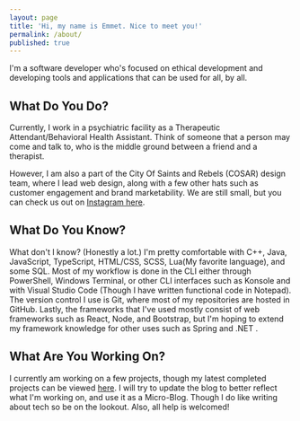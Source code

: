```yaml
---
layout: page
title: 'Hi, my name is Emmet. Nice to meet you!'
permalink: /about/
published: true
---
```


I'm a software developer who's focused on ethical development and developing tools and applications that can be used for all, by all. 

## What Do You Do?

Currently, I work in a psychiatric facility as a Therapeutic Attendant/Behavioral Health Assistant. Think of someone that a person may come and talk to, who is the middle ground between a friend and a therapist.

However, I am also a part of the City Of Saints and Rebels (COSAR) design team, where I lead web design, along with a few other hats such as customer engagement and brand marketability. We are still small, but you can check us out on [Instagram here](https://www.instagram.com/cityofsaintsandrebels/?hl=en).

## What Do You Know?

What don't I know? (Honestly a lot.) I'm pretty comfortable with C++, Java, JavaScript, TypeScript, HTML/CSS, SCSS, Lua(My favorite language), and some SQL. Most of my workflow is done in the CLI either through PowerShell, Windows Terminal, or other CLI interfaces such as Konsole and with Visual Studio Code (Though I have written functional code in Notepad). The version control I use is Git, where most of my repositories are hosted in GitHub. Lastly, the frameworks that I've used mostly consist of web frameworks such as React, Node, and Bootstrap,  but I'm hoping to extend my framework knowledge for other uses such as Spring and .NET .  

## What Are You Working On? 

I currently am working on a few projects, though my latest completed projects can be viewed [here](https://emmet-allen.github.io/projects/). I will try to update the blog to better reflect what I'm working on, and use it as a Micro-Blog. Though I do like writing about tech so be on the lookout. Also, all help is welcomed!